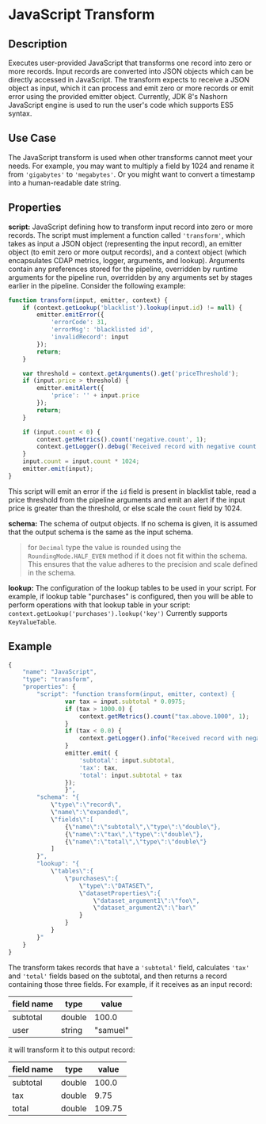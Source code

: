 # JavaScript Transform


Description
-----------
Executes user-provided JavaScript that transforms one record into zero or more records.
Input records are converted into JSON objects which can be directly accessed in
JavaScript. The transform expects to receive a JSON object as input, which it can
process and emit zero or more records or emit error using the provided emitter object.
Currently, JDK 8's Nashorn JavaScript engine is used to run the user's code which
supports ES5 syntax.


Use Case
--------
The JavaScript transform is used when other transforms cannot meet your needs.
For example, you may want to multiply a field by 1024 and rename it from ``'gigabytes'``
to ``'megabytes'``. Or you might want to convert a timestamp into a human-readable date string.


Properties
----------
**script:** JavaScript defining how to transform input record into zero or more records. The script must
implement a function called ``'transform'``, which takes as input a JSON object (representing
the input record), an emitter object (to emit zero or more output records), 
and a context object (which encapsulates CDAP metrics, logger, arguments, and lookup).
Arguments contain any preferences stored for the pipeline, overridden by runtime arguments for the pipeline
run, overridden by any arguments set by stages earlier in the pipeline.
Consider the following example:

```js
function transform(input, emitter, context) {
    if (context.getLookup('blacklist').lookup(input.id) != null) {
        emitter.emitError({
            'errorCode': 31,
            'errorMsg': 'blacklisted id',
            'invalidRecord': input
        });
        return;
    }

    var threshold = context.getArguments().get('priceThreshold');
    if (input.price > threshold) {
        emitter.emitAlert({
            'price': '' + input.price
        });
        return;
    }

    if (input.count < 0) {
        context.getMetrics().count('negative.count', 1);
        context.getLogger().debug('Received record with negative count');
    }
    input.count = input.count * 1024;
    emitter.emit(input);
}
```

This script will emit an error if the ``id`` field is present in blacklist table, read a price threshold from
the pipeline arguments and emit an alert if the input price is greater than the threshold,
or else scale the ``count`` field by 1024.

**schema:** The schema of output objects. If no schema is given, it is assumed that the output
schema is the same as the input schema.

> for `Decimal` type the value is rounded using the `RoundingMode.HALF_EVEN` method if it does not fit within 
the schema. This ensures that the value adheres to the precision and scale defined in the schema.

**lookup:** The configuration of the lookup tables to be used in your script.
For example, if lookup table "purchases" is configured, then you will be able to perform
operations with that lookup table in your script: ``context.getLookup('purchases').lookup('key')``
Currently supports ``KeyValueTable``.


Example
-------

```js
{
    "name": "JavaScript",
    "type": "transform",
    "properties": {
        "script": "function transform(input, emitter, context) {
                var tax = input.subtotal * 0.0975;
                if (tax > 1000.0) {
                    context.getMetrics().count("tax.above.1000", 1);
                }
                if (tax < 0.0) {
                    context.getLogger().info("Received record with negative subtotal");
                }
                emitter.emit( {
                    'subtotal': input.subtotal,
                    'tax': tax,
                    'total': input.subtotal + tax
                });
                }",
        "schema": "{
            \"type\":\"record\",
            \"name\":\"expanded\",
            \"fields\":[
                {\"name\":\"subtotal\",\"type\":\"double\"},
                {\"name\":\"tax\",\"type\":\"double\"},
                {\"name\":\"total\",\"type\":\"double\"}
            ]
        }",
        "lookup": "{
            \"tables\":{
                \"purchases\":{
                    \"type\":\"DATASET\",
                    \"datasetProperties\":{
                        \"dataset_argument1\":\"foo\",
                        \"dataset_argument2\":\"bar\"
                    }
                }
            }
        }"
    }
}
```

The transform takes records that have a ``'subtotal'`` field, calculates ``'tax'`` and
``'total'`` fields based on the subtotal, and then returns a record containing those three
fields. For example, if it receives as an input record:

| field name | type                | value                |
| ---------- | ------------------- | -------------------- |
| subtotal   | double              | 100.0                |
| user       | string              | "samuel"             |

it will transform it to this output record:

| field name | type                | value                |
| ---------- | ------------------- | -------------------- |
| subtotal   | double              | 100.0                |
| tax        | double              | 9.75                 |
| total      | double              | 109.75               |
